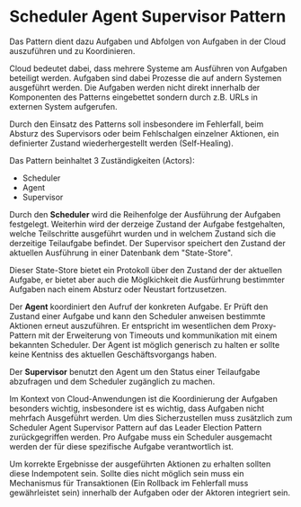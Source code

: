 # Scheduler Agent Supervisor Pattern

Das Pattern dient dazu Aufgaben und Abfolgen von Aufgaben in der Cloud auszuführen und zu Koordinieren.

Cloud bedeutet dabei, dass mehrere Systeme am Ausführen von Aufgaben beteiligt werden.
Aufgaben sind dabei Prozesse die auf andern Systemen ausgeführt werden. Die Aufgaben werden 
nicht direkt innerhalb der Komponenten des Patterns eingebettet sondern durch z.B. URLs in externen System aufgerufen.

Durch den Einsatz des Patterns soll insbesondere im Fehlerfall, beim Absturz des Supervisors 
oder beim Fehlschalgen einzelner Aktionen, ein definierter Zustand wiederhergestellt werden (Self-Healing). 

Das Pattern beinhaltet 3 Zuständigkeiten (Actors):
- Scheduler
- Agent 
- Supervisor 

Durch den **Scheduler** wird die Reihenfolge der Ausführung der Aufgaben festgelegt. Weiterhin wird der derzeige Zustand der Aufgabe festgehalten, 
welche Teilschritte ausgeführt wurden und in welchem Zustand sich die derzeitige Teilaufgabe befindet. Der Supervisor speichert den Zustand der aktuellen Ausführung in 
einer Datenbank dem "State-Store".

Dieser State-Store bietet ein Protokoll über den Zustand der der aktuellen Aufgabe, er bietet aber auch die Möglkichkeit die Ausfürhrung bestimmter Aufgaben nach einem Absturz 
oder Neustart fortzusetzen.

Der **Agent** koordiniert den Aufruf der konkreten Aufgabe. Er Prüft den Zustand einer Aufgabe und kann den Scheduler anweisen bestimmte Aktionen erneut auszuführen. 
Er entspricht im wesentlichen dem Proxy-Pattern mit der Erweiterung von Timeouts und kommunikation mit einem bekannten Scheduler. Der Agent ist möglich generisch zu halten 
er sollte keine Kentniss des aktuellen Geschäftsvorgangs haben.

Der **Supervisor** benutzt den Agent um den Status einer Teilaufgabe abzufragen und dem Scheduler zugänglich zu machen. 

Im Kontext von Cloud-Anwendungen ist die Koordinierung der Aufgaben besonders wichtig, insbesondere ist es wichtig, dass Aufgaben nicht mehrfach Ausgeführt werden. Um dies Sicherzustellen muss zusätzlich 
zum Scheduler Agent Supervisor Pattern auf das Leader Election Pattern zurückgegriffen werden. Pro Aufgabe muss ein Scheduler ausgemacht werden der für diese spezifische Aufgabe verantwortlich ist. 

Um korrekte Ergebnisse der ausgeführten Aktionen zu erhalten sollten diese Indempotent sein. Sollte dies nicht möglich sein muss ein Mechanismus für Transaktionen (Ein Rollback im Fehlerfall muss gewährleistet sein) innerhalb der Aufgaben oder der Aktoren integriert sein.